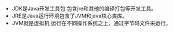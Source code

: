 - JDK是Java开发工具包 包含jre和其他的编译打包等开发工具。
- JRE是Java运行环境包含了JVM和java核心类库。
- JVM就是虚拟机 运行在不同操作系统之上，通过字节码文件来运行。
